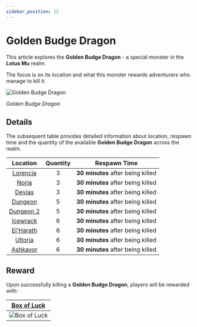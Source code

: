 ```yaml
---
sidebar_position: 12
---
```


# Golden Budge Dragon

This article explores the **Golden Budge Dragon** - a special monster in the **Lotus Mu** realm.

The focus is on its location and what this monster rewards adventurers who manage to kill it.

![Golden Budge Dragon](/img/monsters/special/golden/budge-dragon.jpg)

_Golden Budge Dragon_

## Details

The subsequent table provides detailed information about location, respawn time and the quantity of the available **Golden Budge Dragon** across the realm.

|           Location           | Quantity |           Respawn Time            |
| :--------------------------: | :------: | :-------------------------------: |
|  [Lorencia](/maps/lorencia)  |    3     | **30 minutes** after being killed |
|     [Noria](/maps/noria)     |    3     | **30 minutes** after being killed |
|    [Devias](/maps/devias)    |    3     | **30 minutes** after being killed |
|   [Dungeon](/maps/dungeon)   |    5     | **30 minutes** after being killed |
| [Dungeon 2](/maps/dungeon-2) |    5     | **30 minutes** after being killed |
|  [Icewrack](/maps/icewrack)  |    6     | **30 minutes** after being killed |
| [El'Harath](/maps/el-harath) |    6     | **30 minutes** after being killed |
|   [Ultoria](/maps/ultoria)   |    6     | **30 minutes** after being killed |
|  [Ashkavor](/maps/ashkavor)  |    6     | **30 minutes** after being killed |

## Reward

Upon successfully killing a **Golden Budge Dragon**, players will be rewarded with:

|   [Box of Luck](/items/item-bags/misc/box-of-luck)   |
| :--------------------------------------------------: |
| ![Box of Luck](/img/items/item-bags/box-of-luck.png) |
